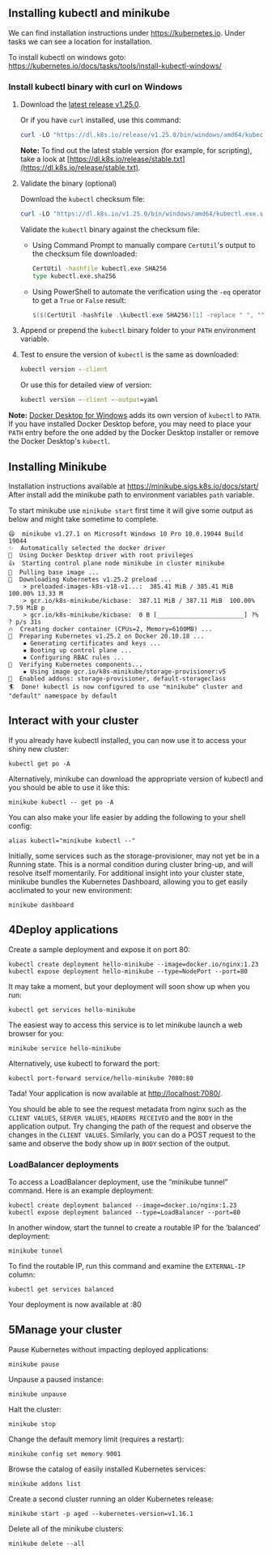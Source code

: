 ## Installing kubectl and minikube
We can find installation instructions under https://kubernetes.io. Under tasks we can see a location for installation.

To install kubectl on windows goto: https://kubernetes.io/docs/tasks/tools/install-kubectl-windows/

### Install kubectl binary with curl on Windows[](https://kubernetes.io/docs/tasks/tools/install-kubectl-windows/#install-kubectl-binary-with-curl-on-windows)

1.  Download the [latest release v1.25.0](https://dl.k8s.io/release/v1.25.0/bin/windows/amd64/kubectl.exe).
    
    Or if you have `curl` installed, use this command:
    
    ```powershell
    curl -LO "https://dl.k8s.io/release/v1.25.0/bin/windows/amd64/kubectl.exe"
    ```
    
    **Note:** To find out the latest stable version (for example, for scripting), take a look at [https://dl.k8s.io/release/stable.txt](https://dl.k8s.io/release/stable.txt).
    
2.  Validate the binary (optional)
    
    Download the `kubectl` checksum file:
    
    ```powershell
    curl -LO "https://dl.k8s.io/v1.25.0/bin/windows/amd64/kubectl.exe.sha256"
    ```
    
    Validate the `kubectl` binary against the checksum file:
    
    -   Using Command Prompt to manually compare `CertUtil`'s output to the checksum file downloaded:
        
        ```cmd
        CertUtil -hashfile kubectl.exe SHA256
        type kubectl.exe.sha256
        ```
        
    -   Using PowerShell to automate the verification using the `-eq` operator to get a `True` or `False` result:
        
        ```powershell
        $($(CertUtil -hashfile .\kubectl.exe SHA256)[1] -replace " ", "") -eq $(type .\kubectl.exe.sha256)
        ```
        
3.  Append or prepend the `kubectl` binary folder to your `PATH` environment variable.
    
4.  Test to ensure the version of `kubectl` is the same as downloaded:
    
    ```cmd
    kubectl version --client
    ```
    
    Or use this for detailed view of version:
    
    ```cmd
    kubectl version --client --output=yaml
    ```
    

**Note:** [Docker Desktop for Windows](https://docs.docker.com/docker-for-windows/#kubernetes) adds its own version of `kubectl` to `PATH`. If you have installed Docker Desktop before, you may need to place your `PATH` entry before the one added by the Docker Desktop installer or remove the Docker Desktop's `kubectl`.


## Installing Minikube
Installation instructions available at https://minikube.sigs.k8s.io/docs/start/
After install add the minikube path to environment variables `path` variable. 

To start minikube use `minikube start` first time it will give some output as below and might take sometime to complete.

```
😄  minikube v1.27.1 on Microsoft Windows 10 Pro 10.0.19044 Build 19044
✨  Automatically selected the docker driver
📌  Using Docker Desktop driver with root privileges
👍  Starting control plane node minikube in cluster minikube
🚜  Pulling base image ...
💾  Downloading Kubernetes v1.25.2 preload ...
    > preloaded-images-k8s-v18-v1...:  385.41 MiB / 385.41 MiB  100.00% 13.33 M
    > gcr.io/k8s-minikube/kicbase:  387.11 MiB / 387.11 MiB  100.00% 7.59 MiB p
    > gcr.io/k8s-minikube/kicbase:  0 B [________________________] ?% ? p/s 31s
🔥  Creating docker container (CPUs=2, Memory=6100MB) ...
🐳  Preparing Kubernetes v1.25.2 on Docker 20.10.18 ...
    ▪ Generating certificates and keys ...
    ▪ Booting up control plane ...
    ▪ Configuring RBAC rules ...
🔎  Verifying Kubernetes components...
    ▪ Using image gcr.io/k8s-minikube/storage-provisioner:v5
🌟  Enabled addons: storage-provisioner, default-storageclass
🏄  Done! kubectl is now configured to use "minikube" cluster and "default" namespace by default

```

## Interact with your cluster

If you already have kubectl installed, you can now use it to access your shiny new cluster:

```shell
kubectl get po -A
```

Alternatively, minikube can download the appropriate version of kubectl and you should be able to use it like this:

```shell
minikube kubectl -- get po -A
```

You can also make your life easier by adding the following to your shell config:

```shell
alias kubectl="minikube kubectl --"
```

Initially, some services such as the storage-provisioner, may not yet be in a Running state. This is a normal condition during cluster bring-up, and will resolve itself momentarily. For additional insight into your cluster state, minikube bundles the Kubernetes Dashboard, allowing you to get easily acclimated to your new environment:

```shell
minikube dashboard
```

## **4**Deploy applications

Create a sample deployment and expose it on port 80:

```shell
kubectl create deployment hello-minikube --image=docker.io/nginx:1.23
kubectl expose deployment hello-minikube --type=NodePort --port=80
```

It may take a moment, but your deployment will soon show up when you run:

```shell
kubectl get services hello-minikube
```

The easiest way to access this service is to let minikube launch a web browser for you:

```shell
minikube service hello-minikube
```

Alternatively, use kubectl to forward the port:

```shell
kubectl port-forward service/hello-minikube 7080:80
```

Tada! Your application is now available at [http://localhost:7080/](http://localhost:7080/).

You should be able to see the request metadata from nginx such as the `CLIENT VALUES`, `SERVER VALUES`, `HEADERS RECEIVED` and the `BODY` in the application output. Try changing the path of the request and observe the changes in the `CLIENT VALUES`. Similarly, you can do a POST request to the same and observe the body show up in `BODY` section of the output.

### LoadBalancer deployments[](https://minikube.sigs.k8s.io/docs/start/#loadbalancer-deployments)

To access a LoadBalancer deployment, use the “minikube tunnel” command. Here is an example deployment:

```shell
kubectl create deployment balanced --image=docker.io/nginx:1.23
kubectl expose deployment balanced --type=LoadBalancer --port=80
```

In another window, start the tunnel to create a routable IP for the ‘balanced’ deployment:

```shell
minikube tunnel
```

To find the routable IP, run this command and examine the `EXTERNAL-IP` column:

```shell
kubectl get services balanced
```

Your deployment is now available at <EXTERNAL-IP>:80

## **5**Manage your cluster

Pause Kubernetes without impacting deployed applications:

```shell
minikube pause
```

Unpause a paused instance:

```shell
minikube unpause
```

Halt the cluster:

```shell
minikube stop
```

Change the default memory limit (requires a restart):

```shell
minikube config set memory 9001
```

Browse the catalog of easily installed Kubernetes services:

```shell
minikube addons list
```

Create a second cluster running an older Kubernetes release:

```shell
minikube start -p aged --kubernetes-version=v1.16.1
```

Delete all of the minikube clusters:

```shell
minikube delete --all
```